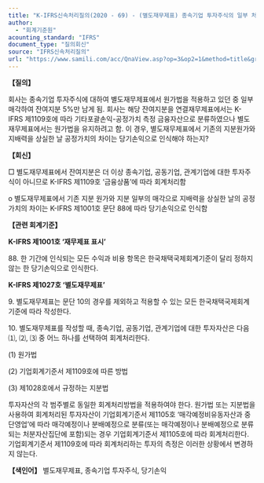 ```yaml
---
title: "K-IFRS신속처리질의(2020 - 69) - (별도재무제표) 종속기업 투자주식의 일부 처분 시 잔여지분에 대한 회계처리"
author:
  - "회계기준원"
acounting_standard: "IFRS"
document_type: "질의회신"
source: "IFRS신속처리질의"
url: "https://www.samili.com/acc/QnaView.asp?op=3&op2=1&method=title&group=2124-15;1&orgcode=3&searchword=&page=28&code=K%2DIFRS%EC%8B%A0%EC%86%8D%EC%B2%98%EB%A6%AC%EC%A7%88%EC%9D%98%2D69%3A202009"
---
```

**【질의】**

  

회사는 종속기업 투자주식에 대하여 별도재무제표에서 원가법을 적용하고 있던 중 일부 매각하여 잔여지분 5%만 남게 됨. 회사는 해당 잔여지분을 연결재무제표에서는 K-IFRS 제1109호에 따라 기타포괄손익-공정가치 측정 금융자산으로 분류하였으나 별도재무제표에서는 원가법을 유지하려고 함. 이 경우, 별도재무제표에서 기존의 지분원가와 지배력을 상실한 날 공정가치의 차이는 당기손익으로 인식해야 하는지?

  
  

**【회신】**

  

□ 별도재무제표에서 잔여지분은 더 이상 종속기업, 공동기업, 관계기업에 대한 투자주식이 아니므로 K-IFRS 제1109호 ‘금융상품’에 따라 회계처리함

  

o 별도재무제표에서 기존 지분 원가와 지분 일부의 매각으로 지배력을 상실한 날의 공정가치의 차이는 K-IFRS 제1001호 문단 88에 따라 당기손익으로 인식함

  
  

**【관련 회계기준】**

  

**K-IFRS 제1001호 ‘재무제표 표시’**

  

88\. 한 기간에 인식되는 모든 수익과 비용 항목은 한국채택국제회계기준이 달리 정하지 않는 한 당기손익으로 인식한다.

  

**K-IFRS 제1027호 ‘별도재무제표’**

  

9\. 별도재무제표는 문단 10의 경우를 제외하고 적용할 수 있는 모든 한국채택국제회계기준에 따라 작성한다.

  

10\. 별도재무제표를 작성할 때, 종속기업, 공동기업, 관계기업에 대한 투자자산은 다음 ⑴, ⑵, ⑶ 중 어느 하나를 선택하여 회계처리한다.

(1) 원가법

(2) 기업회계기준서 제1109호에 따른 방법

(3) 제1028호에서 규정하는 지분법

투자자산의 각 범주별로 동일한 회계처리방법을 적용하여야 한다. 원가법 또는 지분법을 사용하여 회계처리된 투자자산이 기업회계기준서 제1105호 ‘매각예정비유동자산과 중단영업’에 따라 매각예정이나 분배예정으로 분류(또는 매각예정이나 분배예정으로 분류되는 처분자산집단에 포함)되는 경우 기업회계기준서 제1105호에 따라 회계처리한다. 기업회계기준서 제1109호에 따라 회계처리하는 투자의 측정은 이러한 상황에서 변경하지 않는다.

  
  

**【색인어】** 별도재무제표, 종속기업 투자주식, 당기손익
